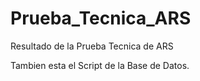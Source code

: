 # Prueba_Tecnica_ARS
Resultado de la Prueba Tecnica de ARS

Tambien esta el Script de la Base de Datos.

